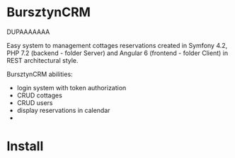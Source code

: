 # BursztynCRM

DUPAAAAAAA

Easy system to management cottages reservations created in Symfony 4.2, PHP 7.2 (backend - folder Server) and Angular 6 (frontend - folder Client) in REST architectural style.

BursztynCRM abilities: 
- login system with token authorization 
- CRUD cottages
- CRUD users 
- display reservations in calendar 
- 



# Install


